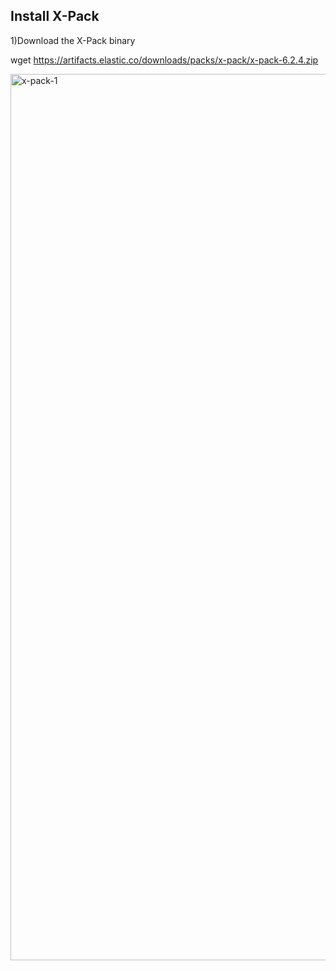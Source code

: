 ## Install X-Pack

1)Download the X-Pack binary

wget https://artifacts.elastic.co/downloads/packs/x-pack/x-pack-6.2.4.zip


<img width="1418" alt="x-pack-1" src="https://user-images.githubusercontent.com/20787443/51154429-b6b1ea00-18ae-11e9-89b3-5216ef7d699c.png">
